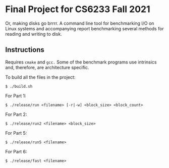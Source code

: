 # Final Project for CS6233 Fall 2021

Or, making disks go brrrr. A command line tool for benchmarking I/O on Linux systems and accompanying report benchmarking several methods for reading and writing to disk.

## Instructions

Requires `cmake` and `gcc.` Some of the benchmark programs use intrinsics and, therefore, are architecture specific.

To build all the files in the project:
```shell
$ ./build.sh
```

For Part 1:
```shell
$ ./release/run <filename> [-r|-w] <block_size> <block_count>
```

For Part 2:
```shell
$ ./release/run2 <filename> <block_size>
```

For Part 5:
```shell
$ ./release/run5 <filename>
```

For Part 6:
```shell
$ ./release/fast <filename>
```
